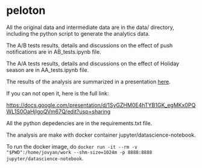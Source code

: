# peloton

All the original data and intermediate data are in the data/ directory, including the python script to generate the analytics data.

The A/B tests results, details and discussions on the effect of push notifications are in AB_tests.ipynb file.

The A/A tests results, details and discussions on the effect of Holiday season are in AA_tests.ipynb file. 

The results of the analysis are summarized in a presentation [here](https://docs.google.com/presentation/d/1SyGZHM0E4hTYB1GK_egMKx0PQWL1S0OaHjIgoQVm67Q/edit?usp=sharing).

If you can not open it, here is the full link:

https://docs.google.com/presentation/d/1SyGZHM0E4hTYB1GK_egMKx0PQWL1S0OaHjIgoQVm67Q/edit?usp=sharing


All the python depedencies are in the requirements.txt file. 

The analysis are make with docker container jupyter/datascience-notebook.

To run the docker image, do `docker run -it --rm -v "$PWD":/home/jovyan/work --shm-size=1024m -p 8888:8888 jupyter/datascience-notebook`.
